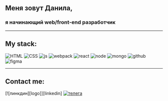 ## Меня зовут Данила,
### я начинающий web/front-end разработчик 
___

## My stack:
![HTML](https://cdn.iconscout.com/icon/free/png-128/html5-41-1175209.png)
![CSS](https://cdn.iconscout.com/icon/free/png-128/css3-10-1175238.png)
![js](https://cdn.iconscout.com/icon/free/png-128/logo-1889528-1597588.png)
![webpack](https://cdn.iconscout.com/icon/free/png-128/webpack-3629148-3030288.png)
![react](https://cdn.iconscout.com/icon/free/png-128/react-4-1175110.png)
![node](https://cdn.iconscout.com/icon/free/png-128/node-js-2-1174936.png)
![mongo](https://cdn.iconscout.com/icon/free/png-128/mongodb-3-1175138.png)
![github](https://cdn.iconscout.com/icon/free/png-128/github-159-721954.png)
![figma](https://cdn.iconscout.com/icon/premium/png-128-thumb/figma-file-3411763-2844095.png)
___
## Contact me:
[tlglogo]: https://cdn-icons-png.flaticon.com/128/408/408737.png
[telega]: https://t.me/Danila_Sukh
[![линкдин][logo]][linkedin]
[![телега][tlglogo]][telega]
